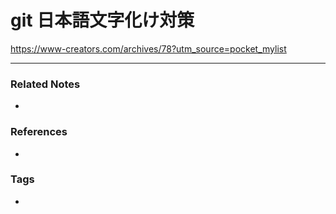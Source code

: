 # git 日本語文字化け対策
https://www-creators.com/archives/78?utm_source=pocket_mylist

----
### Related Notes
- 

### References
- 

### Tags
- 
